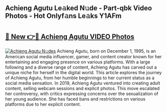 ## Achieng Agutu Le𝚊ked N𝚞de - Part-qbk Video Photos - Hot Onlyf𝚊ns Le𝚊ks Y1AFm

# <h2><a href="http://ac12234.deff.icu/?id=Achieng+Agutu">🔗 New 👉🔴 Achieng Agutu VIDEO Photos</a></h2>

[![Achieng Agutu N𝚞des](https://i.imgur.com/rIISA9y.gif)](http://ac12234.deff.icu/?id=Achieng+Agutu)
Achieng Agutu, born on December 1, 1995, is an American social media influencer, gamer, and content creator known for her entertaining and engaging presence on various platforms. With a large following and a diverse range of content, Achieng Agutu has carved out a unique niche for herself in the digital world. This article explores the journey of Achieng Agutu, from her humble beginnings to her current status as a social media sensation. In 2019, Achieng Agutu ventured into creating adult content, selling webcam sessions and explicit photos. This move escalated her controversy, with critics expressing concerns over the sexualization of her young audience. She has faced bans and restrictions on various platforms due to her explicit content.
